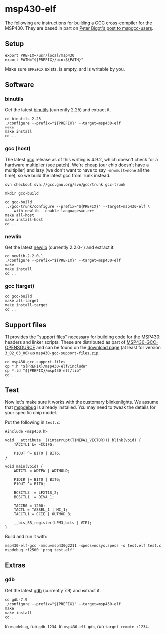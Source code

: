 # msp430-elf

The following are instructions for building a GCC cross-compiler for the MSP430.
They are based in part on [Peter Bigot's post to mspgcc-users](https://www.mail-archive.com/mspgcc-users@lists.sourceforge.net/msg12028.html).


## Setup

```
export PREFIX=/usr/local/msp430
export PATH="${PREFIX}/bin:${PATH}"
```

Make sure `$PREFIX` exists, is empty, and is writable by you.


## Software

### binutils

Get the latest [binutils](https://www.gnu.org/software/binutils/) (currently 2.25) and extract it.

```
cd binutils-2.25
./configure --prefix="${PREFIX}" --target=msp430-elf
make
make install
cd ..
```


### gcc (host)

The latest [gcc](https://www.gnu.org/software/gcc/) release as of this writing is 4.9.2, which doesn't check for a hardware multiplier (see [patch](https://gcc.gnu.org/ml/gcc-patches/2014-09/msg02545.html)).
We're cheap (our chip doesn't have a multiplier) and lazy (we don't want to have to say `-mhwmult=none` all the time), so we build the latest gcc from trunk instead.

```
svn checkout svn://gcc.gnu.org/svn/gcc/trunk gcc-trunk

mkdir gcc-build

cd gcc-build
../gcc-trunk/configure --prefix="${PREFIX}" --target=msp430-elf \
  --with-newlib --enable-languages=c,c++
make all-host
make install-host
cd ..
```


### newlib

Get the latest [newlib](https://sourceware.org/newlib/) (currently 2.2.0-1) and extract it.

```
cd newlib-2.2.0-1
./configure --prefix="${PREFIX}" --target=msp430-elf
make
make install
cd ..
```


### gcc (target)

```
cd gcc-build
make all-target
make install-target
cd ..
```


## Support files

TI provides the "support files" necessary for building code for the MSP430: headers and linker scripts.
These are distributed as part of [MSP430-GCC-OPENSOURCE](http://www.ti.com/tool/msp430-gcc-opensource) and can be found on the [download page](http://software-dl.ti.com/msp430/msp430_public_sw/mcu/msp430/MSPGCC/latest/index_FDS.html) (at least for version `3_02_03_00`) as `msp430-gcc-support-files.zip`.

```
cd msp430-gcc-support-files
cp *.h "${PREFIX}/msp430-elf/include"
cp *.ld "${PREFIX}/msp430-elf/lib"
cd ..
```


## Test

Now let's make sure it works with the customary blinkenlights.
We assume that [mspdebug](http://mspdebug.sourceforge.net/) is already installed.
You may need to tweak the details for your specific chip model.

Put the following in `test.c`:

```
#include <msp430.h>

void __attribute__((interrupt(TIMERA1_VECTOR))) blink(void) {
	TACCTL1 &= ~CCIFG;

	P1OUT ^= BIT0 | BIT6;
}

void main(void) {
	WDTCTL = WDTPW | WDTHOLD;

	P1DIR |= BIT0 | BIT6;
	P1OUT ^= BIT0;

	BCSCTL3 |= LFXT1S_2;
	BCSCTL1 |= DIVA_1;

	TACCR0 = 1200;
	TACTL = TASSEL_1 | MC_1;
	TACCTL1 = CCIE | OUTMOD_3;

	__bis_SR_register(LPM3_bits | GIE);
}
```

Build and run it with:

```
msp430-elf-gcc -mmcu=msp430g2211 -specs=nosys.specs -o test.elf test.c
mspdebug rf2500 'prog test.elf'
```


## Extras

### gdb

Get the latest [gdb](https://www.gnu.org/software/gdb/) (currently 7.9) and extract it.

```
cd gdb-7.9
./configure --prefix="${PREFIX}" --target=msp430-elf
make
make install
cd ..
```

In `mspdebug`, run `gdb 1234`.
In `msp430-elf-gdb`, run `target remote :1234`.
